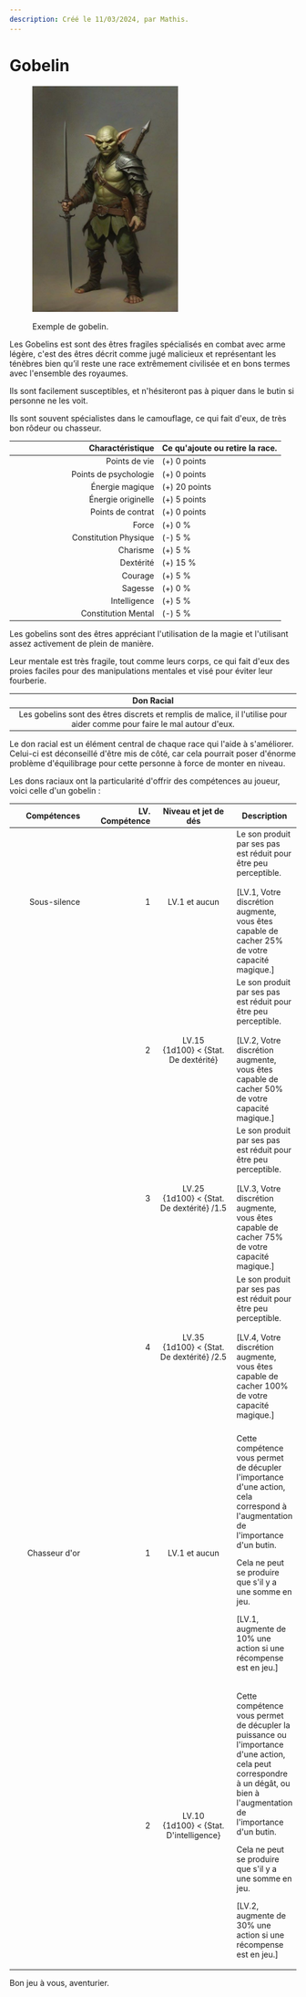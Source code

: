 ```yaml
---
description: Créé le 11/03/2024, par Mathis.
---
```


# Gobelin

<figure><img src="../../../../.gitbook/assets/image (8).png" alt="" width="256"><figcaption><p>Exemple de gobelin.</p></figcaption></figure>

Les Gobelins est sont des êtres fragiles spécialisés en combat avec arme légère, c'est des êtres décrit comme jugé malicieux et représentant les ténèbres bien qu’il reste une race extrêmement civilisée et en bons termes avec l'ensemble des royaumes.

Ils sont facilement susceptibles, et n'hésiteront pas à piquer dans le butin si personne ne les voit.

Ils sont souvent spécialistes dans le camouflage, ce qui fait d'eux, de très bon rôdeur ou chasseur.

<table><thead><tr><th width="247" align="right">Charactéristique</th><th>Ce qu'ajoute ou retire la race.</th></tr></thead><tbody><tr><td align="right">Points de vie</td><td>(+) 0 points</td></tr><tr><td align="right">Points de psychologie</td><td>(+) 0 points</td></tr><tr><td align="right">Énergie magique</td><td>(+) 20 points</td></tr><tr><td align="right">Énergie originelle</td><td>(+) 5 points</td></tr><tr><td align="right">Points de contrat</td><td>(+) 0 points</td></tr><tr><td align="right">Force</td><td>(+) 0 %</td></tr><tr><td align="right">Constitution Physique</td><td>(-) 5 %</td></tr><tr><td align="right">Charisme</td><td>(+) 5 %</td></tr><tr><td align="right">Dextérité</td><td>(+) 15 %</td></tr><tr><td align="right">Courage</td><td>(+) 5 %</td></tr><tr><td align="right">Sagesse</td><td>(+) 0 %</td></tr><tr><td align="right">Intelligence</td><td>(+) 5 %</td></tr><tr><td align="right">Constitution Mental</td><td>(-) 5 %</td></tr></tbody></table>

Les gobelins sont des êtres appréciant l'utilisation de la magie et l'utilisant assez activement de plein de manière.

Leur mentale est très fragile, tout comme leurs corps, ce qui fait d'eux des proies faciles pour des manipulations mentales et visé pour éviter leur fourberie.

|                                                        Don Racial                                                        |
| :----------------------------------------------------------------------------------------------------------------------: |
| Les gobelins sont des êtres discrets et remplis de malice, il l'utilise pour aider comme pour faire le mal autour d'eux. |

Le don racial est un élément central de chaque race qui l'aide à s'améliorer. Celui-ci est déconseillé d'être mis de côté, car cela pourrait poser d'énorme problème d'équilibrage pour cette personne à force de monter en niveau.

Les dons raciaux ont la particularité d'offrir des compétences au joueur, voici celle d'un gobelin :

<table><thead><tr><th width="160" align="right">Compétences</th><th width="153" align="right">LV. Compétence</th><th width="179" align="center">Niveau et jet de dés</th><th>Description</th></tr></thead><tbody><tr><td align="right">Sous-silence</td><td align="right">1</td><td align="center">LV.1 et aucun</td><td>Le son produit par ses pas est réduit pour être peu perceptible.<br><br>[LV.1, Votre discrétion augmente, vous êtes capable de cacher 25% de votre capacité magique.]</td></tr><tr><td align="right"></td><td align="right">2</td><td align="center">LV.15<br>{1d100} &#x3C; {Stat. De dextérité}</td><td>Le son produit par ses pas est réduit pour être peu perceptible.<br><br>[LV.2, Votre discrétion augmente, vous êtes capable de cacher 50% de votre capacité magique.]</td></tr><tr><td align="right"></td><td align="right">3</td><td align="center">LV.25<br>{1d100} &#x3C; {Stat. De dextérité} /1.5</td><td>Le son produit par ses pas est réduit pour être peu perceptible.<br><br>[LV.3, Votre discrétion augmente, vous êtes capable de cacher 75% de votre capacité magique.]</td></tr><tr><td align="right"></td><td align="right">4</td><td align="center">LV.35<br>{1d100} &#x3C; {Stat. De dextérité} /2.5</td><td>Le son produit par ses pas est réduit pour être peu perceptible.<br><br>[LV.4, Votre discrétion augmente, vous êtes capable de cacher 100% de votre capacité magique.]</td></tr><tr><td align="right"></td><td align="right"></td><td align="center"></td><td></td></tr><tr><td align="right">Chasseur d'or</td><td align="right">1</td><td align="center">LV.1 et aucun</td><td><p>Cette compétence vous permet de décupler l'importance d'une action, cela correspond à l'augmentation de l'importance d'un butin.</p><p></p><p>Cela ne peut se produire que s'il y a une somme en jeu.</p><p></p><p>[LV.1, augmente de 10% une action si une récompense est en jeu.]</p></td></tr><tr><td align="right"></td><td align="right">2</td><td align="center">LV.10<br>{1d100} &#x3C; {Stat. D'intelligence}</td><td><p>Cette compétence vous permet de décupler la puissance ou l'importance d'une action, cela peut correspondre à un dégât, ou bien à l'augmentation de l'importance d'un butin.</p><p></p><p>Cela ne peut se produire que s'il y a une somme en jeu.</p><p></p><p>[LV.2, augmente de 30% une action si une récompense est en jeu.]</p></td></tr></tbody></table>





Bon jeu à vous, aventurier.
